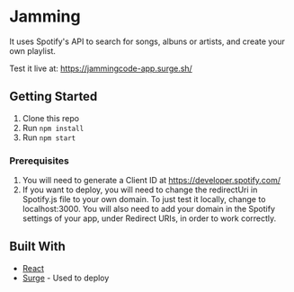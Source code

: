 # Jamming

It uses Spotify's API to search for songs, albuns or artists, and create your own playlist.

Test it live at: https://jammingcode-app.surge.sh/ 

## Getting Started

1. Clone this repo
2. Run `npm install`
3. Run `npm start`

### Prerequisites

1. You will need to generate a Client ID at https://developer.spotify.com/ 
2. If you want to deploy, you will need to change the redirectUri in Spotify.js file to your own domain. To just test it locally, change to localhost:3000. You will also need to add your domain in the Spotify settings of your app, under Redirect URIs, in order to work correctly.

## Built With

* [React](https://reactjs.org/)
* [Surge](https://surge.sh/) - Used to deploy
